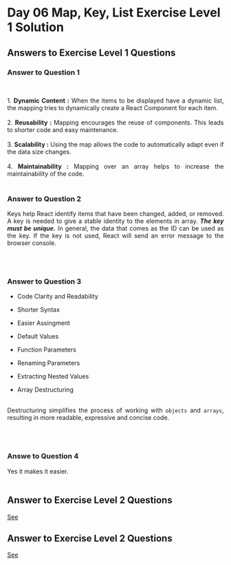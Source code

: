 # Day 06 Map, Key, List Exercise Level 1 Solution
## Answers to Exercise Level 1 Questions
### Answer to Question 1
<br>
<p align="justify">
1. <strong>Dynamic Content :</strong> When the items to be displayed have a dynamic list, the mapping tries to dynamically create a React Component for each item.<br><br>
2. <strong> Reusability : </strong> Mapping encourages the reuse of components. This leads to shorter code and easy maintenance. <br><br>
3. <strong>Scalability :</strong> Using the map allows the code to automatically adapt even if the data size changes. <br><br>
4. <strong>Maintainability :</strong> Mapping over an array helps to increase the maintainability of the code.<br><br>
   
### Answer to Question 2
<p align="justify">Keys help React identify items that have been changed, added, or removed. A key is needed to give a stable identity to the elements in array. <strong><i>The key must be unique.</strong></i> In general, the data that comes as the ID can be used as the key. If the key is not used, React will send an error message to the browser console.</p> <br><br>

### Answer to Question 3
- Code Clarity and Readability <br>
- Shorter Syntax <br>
  
- Easier Assingment <br>
- Default Values <br>
- Function Parameters <br>
- Renaming Parameters <br>
- Extracting Nested Values <br>
- Array Destructuring <br>
  <br>
<p align="justify">Destructuring simplifies the process of working with <code>objects</code> and <code>arrays</code>, resulting in more readable, expressive and concise code. </p>
<br><br>

### Answe to Question 4
Yes it makes it easier.<br><br>

## Answer to Exercise Level 2 Questions
[See]()

## Answer to Exercise Level 2 Questions
[See]()

</p>